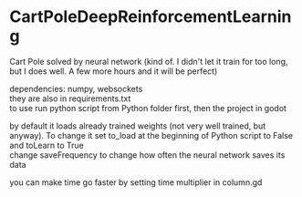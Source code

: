 # CartPoleDeepReinforcementLearning
 Cart Pole solved by neural network (kind of. I didn't let it train for too long, but I does well. A few more hours and it will be perfect)</br>
 
 dependencies: numpy, websockets</br>
 they are also in requirements.txt</br>
 to use run python script from Python folder first, then the project in godot</br>


 by default it loads already trained weights (not very well trained, but anyway). To change it set to_load at the beginning of Python script to False and toLearn to True</br>
 change saveFrequency to change how often the neural network saves its data</br>

you can make time go faster by setting time multiplier in column.gd
 
